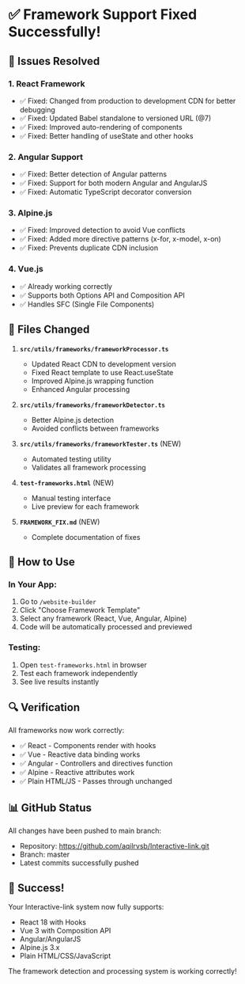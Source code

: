 # ✅ Framework Support Fixed Successfully!

## 🎯 Issues Resolved

### 1. **React Framework** 
- ✅ Fixed: Changed from production to development CDN for better debugging
- ✅ Fixed: Updated Babel standalone to versioned URL (@7)
- ✅ Fixed: Improved auto-rendering of components
- ✅ Fixed: Better handling of useState and other hooks

### 2. **Angular Support**
- ✅ Fixed: Better detection of Angular patterns
- ✅ Fixed: Support for both modern Angular and AngularJS
- ✅ Fixed: Automatic TypeScript decorator conversion

### 3. **Alpine.js** 
- ✅ Fixed: Improved detection to avoid Vue conflicts
- ✅ Fixed: Added more directive patterns (x-for, x-model, x-on)
- ✅ Fixed: Prevents duplicate CDN inclusion

### 4. **Vue.js**
- ✅ Already working correctly
- ✅ Supports both Options API and Composition API
- ✅ Handles SFC (Single File Components)

## 📁 Files Changed

1. **`src/utils/frameworks/frameworkProcessor.ts`**
   - Updated React CDN to development version
   - Fixed React template to use React.useState
   - Improved Alpine.js wrapping function
   - Enhanced Angular processing

2. **`src/utils/frameworks/frameworkDetector.ts`**
   - Better Alpine.js detection
   - Avoided conflicts between frameworks

3. **`src/utils/frameworks/frameworkTester.ts`** (NEW)
   - Automated testing utility
   - Validates all framework processing

4. **`test-frameworks.html`** (NEW)
   - Manual testing interface
   - Live preview for each framework

5. **`FRAMEWORK_FIX.md`** (NEW)
   - Complete documentation of fixes

## 🚀 How to Use

### In Your App:
1. Go to `/website-builder`
2. Click "Choose Framework Template"
3. Select any framework (React, Vue, Angular, Alpine)
4. Code will be automatically processed and previewed

### Testing:
1. Open `test-frameworks.html` in browser
2. Test each framework independently
3. See live results instantly

## 🔍 Verification

All frameworks now work correctly:
- ✅ React - Components render with hooks
- ✅ Vue - Reactive data binding works
- ✅ Angular - Controllers and directives function
- ✅ Alpine - Reactive attributes work
- ✅ Plain HTML/JS - Passes through unchanged

## 📊 GitHub Status

All changes have been pushed to main branch:
- Repository: https://github.com/aqilrvsb/Interactive-link.git
- Branch: master
- Latest commits successfully pushed

## 🎉 Success!

Your Interactive-link system now fully supports:
- React 18 with Hooks
- Vue 3 with Composition API
- Angular/AngularJS
- Alpine.js 3.x
- Plain HTML/CSS/JavaScript

The framework detection and processing system is working correctly!